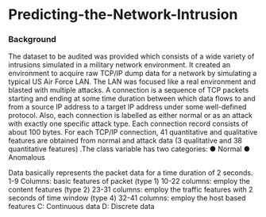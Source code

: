 # Predicting-the-Network-Intrusion

### Background
The dataset to be audited was provided which consists of a wide variety of intrusions simulated in a military network environment. It created an environment to acquire raw TCP/IP dump data for a network by simulating a typical US Air Force LAN. The LAN was focused like a real environment and blasted with multiple attacks. A connection is a sequence of TCP packets starting and ending at some time duration between which data flows to and from a source IP address to a target IP address under some well-defined protocol. Also, each connection is labelled as either normal or as an attack with exactly one specific attack type. Each connection record consists of about 100 bytes.
For each TCP/IP connection, 41 quantitative and qualitative features are obtained from normal and attack data (3 qualitative and 38 quantitative features) .The class variable has two categories:
●	Normal 
●	Anomalous

Data basically represents the packet data for a time duration of 2 seconds.
1-9 Columns: basic features of packet (type 1)
10-22 columns: employ the content features (type 2)
23-31 columns: employ the traffic features with 2 seconds of time window (type 4)
32-41 columns: employ the host based features
C: Continuous data
D: Discrete data
